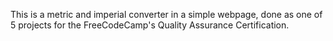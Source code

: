 This is a metric and imperial converter in a simple webpage, done as one of 5 projects for the FreeCodeCamp's Quality Assurance Certification.
